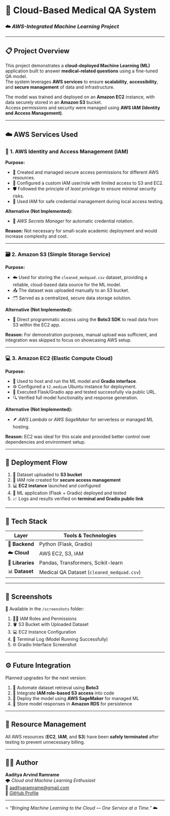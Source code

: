 # 🧠 **Cloud-Based Medical QA System**
### ☁️ *AWS-Integrated Machine Learning Project*

---

## 📋 **Project Overview**
This project demonstrates a **cloud-deployed Machine Learning (ML)** application built to answer **medical-related questions** using a fine-tuned QA model.  
The system leverages **AWS services** to ensure **scalability**, **accessibility**, and **secure management** of data and infrastructure.

The model was trained and deployed on an **Amazon EC2** instance, with data securely stored in an **Amazon S3** bucket.  
Access permissions and security were managed using **AWS IAM (Identity and Access Management)**.

---

## ☁️ **AWS Services Used**

### 🔐 **1. AWS Identity and Access Management (IAM)**
**Purpose:**
- 🧾 Created and managed secure access permissions for different AWS resources.  
- 👤 Configured a custom IAM user/role with limited access to S3 and EC2.  
- 🛡️ Followed the principle of *least privilege* to ensure minimal security risks.  
- 🔑 Used IAM for safe credential management during local access testing.  

**Alternative (Not Implemented):**
- 🧰 *AWS Secrets Manager* for automatic credential rotation.  

**Reason:** Not necessary for small-scale academic deployment and would increase complexity and cost.

---

### 🗃️ **2. Amazon S3 (Simple Storage Service)**
**Purpose:**
- ☁️ Used for storing the `cleaned_medquad.csv` dataset, providing a reliable, cloud-based data source for the ML model.  
- 📤 The dataset was uploaded manually to an S3 bucket.  
- 🗂️ Served as a centralized, secure data storage solution.  

**Alternative (Not Implemented):**
- 🔗 Direct programmatic access using the **Boto3 SDK** to read data from S3 within the EC2 app.  

**Reason:** For demonstration purposes, manual upload was sufficient, and integration was skipped to focus on showcasing AWS setup.

---

### 💻 **3. Amazon EC2 (Elastic Compute Cloud)**
**Purpose:**
- 🚀 Used to host and run the ML model and **Gradio interface**.  
- ⚙️ Configured a `t2.medium` Ubuntu instance for deployment.  
- 🧩 Executed Flask/Gradio app and tested successfully via public URL.  
- 🔍 Verified full model functionality and response generation.  

**Alternative (Not Implemented):**
- 🪶 *AWS Lambda* or *AWS SageMaker* for serverless or managed ML hosting.  

**Reason:** EC2 was ideal for this scale and provided better control over dependencies and environment setup.

---

## 🚀 **Deployment Flow**
1. 🧺 Dataset uploaded to **S3 bucket**  
2. 🔐 IAM role created for **secure access management**  
3. 💻 **EC2 instance** launched and configured  
4. 🤖 ML application (Flask + Gradio) deployed and tested  
5. 📈 Logs and results verified on **terminal and Gradio public link**

---

## 🧩 **Tech Stack**
| Layer | Tools & Technologies |
|-------|----------------------|
| 🧠 **Backend** | Python (Flask, Gradio) |
| ☁️ **Cloud** | AWS EC2, S3, IAM |
| 🧰 **Libraries** | Pandas, Transformers, Scikit-learn |
| 📊 **Dataset** | Medical QA Dataset (`cleaned_medquad.csv`) |

---

## 📸 **Screenshots**
📁 Available in the `/screenshots` folder:  
1. 🧑‍💻 IAM Roles and Permissions  
2. 🪣 S3 Bucket with Uploaded Dataset  
3. 💻 EC2 Instance Configuration  
4. 🧾 Terminal Log (Model Running Successfully)  
5. 🌐 Gradio Interface Screenshot  

---

## ⚙️ **Future Integration**
Planned upgrades for the next version:
1. 🤖 Automate dataset retrieval using **Boto3**  
2. 🔐 Integrate **IAM role-based S3 access** into code  
3. 🧱 Deploy the model using **AWS SageMaker** for managed ML  
4. 💾 Store model responses in **Amazon RDS** for persistence  

---

## 🧹 **Resource Management**
All AWS resources (**EC2**, **IAM**, and **S3**) have been **safely terminated** after testing to prevent unnecessary billing.  

---

## 👨‍💻 **Author**
**Aaditya Arvind Ramrame**  
🌩️ *Cloud and Machine Learning Enthusiast*  
📧 [aadityaramrame@gmail.com](mailto:aadityaramrame@gmail.com)  
🔗 [GitHub Profile](https://github.com/Aadityaramrame)

---
⭐ *“Bringing Machine Learning to the Cloud — One Service at a Time.”* ☁️
